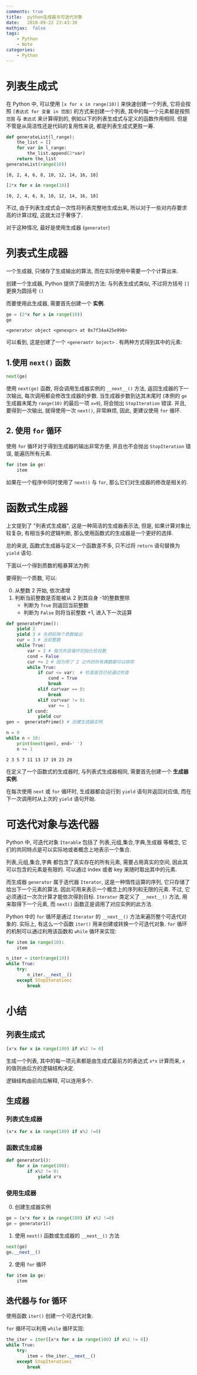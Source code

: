 ```yaml
---
comments: true
title:  python生成器与可迭代对象
date:   2018-09-22 23:43:30
mathjax:  false
tags:
    - Python
    - Note
categories:
    - Python
---
```


# 列表生成式

在 Python 中, 可以使用 `[x for x in range(10)]` 来快速创建一个列表, 它将会按照 `[表达式 for 变量 in 范围]` 的方式来创建一个列表, 其中的每一个元素都是按照 `范围` 与 `表达式` 来计算得到的, 例如以下的列表生成式与定义的函数作用相同. 但是不管是从简洁性还是代码的复用性来说, 都是列表生成式更胜一筹.

```python
def generateList(l_range):
    the_list = []
    for var in l_range:
        the_list.append(2*var)
    return the_list
generateList(range(10))
```

    [0, 2, 4, 6, 8, 10, 12, 14, 16, 18]

```python
[2*x for x in range(10)]
```

    [0, 2, 4, 6, 8, 10, 12, 14, 16, 18]

不过, 由于列表生成式会一次性将列表完整地生成出来, 所以对于一些对内存要求高的计算过程, 这就太过于奢侈了.

对于这种情况, 最好是使用生成器 (`generator`)

# 列表式生成器

一个生成器, 只储存了生成输出的算法, 而在实际使用中需要一个个计算出来.

创建一个生成器, Python 提供了简便的方法: 与列表生成式类似, 不过将方括号 `[]` 更换为圆括号 `()`

而要使用此生成器, 需要首先创建一个 **实例**.

```python
ge = (2*x for x in range(10))
ge
```

    <generator object <genexpr> at 0x7f34a425e990>

可以看到, 这是创建了一个 `<generaotr boject>` . 有两种方式得到其中的元素:

## 1.使用 `next()` 函数

```python
next(ge)
```

使用 `next(ge)` 函数, 将会调用生成器实例的 `__next__()` 方法, 返回生成器的下一次输出, 每次调用都会修改生成器的步数. 当生成器步数到达其末尾时 (本例的 `ge` 生成器末尾为 `range(10)` 的最后一项 `x=9`), 将会抛出 `StopIteration` 错误. 并且, 要得到一次输出, 就得使用一次 `next()`, 非常麻烦, 因此, 更建议使用 `for` 循环.

## 2. 使用 `for` 循环

使用 `for` 循环对于得到生成器的输出非常方便, 并且也不会抛出 `StopIteration` 错误, 能遍历所有元素.

```python
for item in ge:
    item
```

如果在一个程序中同时使用了 `next()` 与 `for`, 那么它们对生成器的修改是相关的.

# 函数式生成器

上文提到了 "列表式生成器", 这是一种简洁的生成器表示法, 但是, 如果计算对象比较复杂, 有相当多的逻辑判断, 那么使用函数式的生成器是一个更好的选择.

总的来说, 函数式生成器与定义一个函数差不多, 只不过将 `return` 语句替换为 `yield` 语句.

下面以一个得到质数的粗暴算法为例:

要得到一个质数, 可以:

0. 从整数 2 开始, 依次递增
0. 判断当前整数是否能被从 2 到其自身 -1的整数整除
    - 判断为 `True` 则返回当前整数
    - 判断为 `False` 则将当前整数 +1, 进入下一次运算

```python
def generatePrime():
    yield 2
    yield 3 # 先把前两个质数输出
    cur = 3 # 当前整数
    while True:
        var = 2 # 每次外层循环初始化检验数
        cond = False
        cur += 2 # 因为除了 2 之外的所有偶数都可以排除
        while True:
            if cur <= var:  # 检查是否已经通过检查
                cond = True
                break
            elif cur%var == 0:
                break
            elif cur%var != 0:
                var += 1
        if cond:
            yield cur
gen =  generatePrime() # 创建生成器实例
```

```python
n = 0
while n < 10:
    print(next(gen), end=' ')
    n += 1
```

```
2 3 5 7 11 13 17 19 23 29
```

在定义了一个函数式的生成器时, 与列表式生成器相同, 需要首先创建一个 **生成器实例**.

在每次使用 `next` 或 `for` 循环时, 生成器都会运行到 `yield` 语句并返回对应值, 而在下一次调用时从上次的 `yield` 语句开始.

# 可迭代对象与迭代器

Python 中, 可迭代对象 `Iterable` 包括了 列表,元组,集合,字典,生成器 等概念, 它们的共同特点是可以实际地或者概念上地表示一个集合.

列表,元组,集合,字典 都包含了真实存在的所有元素, 需要占用真实的空间, 因此其可以包含的元素是有限的. 可以通过 index 或者 key 来随时取出其中的元素.

而生成器 `generator` 属于迭代器 `Iterator`, 这是一种惰性运算的序列, 它只存储了给出下一个元素的算法. 因此可用来表示一个概念上的序列和无限的元素. 不过, 它必须通过一次次计算才能依次得到目标. `Iterator` 类定义了 `__next__()` 方法, 用来取得下一个元素, 而 `next()` 函数正是调用了对应实例的此方法.

Python 中的 `for` 循环是通过 `Iterator` 的 `__next__()` 方法来遍历整个可迭代对象的. 实际上, 有这么一个函数 `iter()` 用来创建或转换一个可迭代对象. `for` 循环的机制可以通过利用该函数和 `while` 循环来实现:

```python
for item in range(10):
    item
```

```python
n_iter = iter(range(10))
while True:
    try:
        n_iter.__next__()
    except StopIteration:
        break
```

# 小结

## 列表生成式

```python
[x*x for x in range(100) if x%2 != 0]
```

生成一个列表, 其中的每一项元素都是由生成式最前方的表达式 `x*x` 计算而来, `x` 的值则由后方的逻辑结构决定.

逻辑结构由前向后解释, 可以连用多个.

## 生成器

### 列表式生成器

```python
(x*x for x in range(100) if x%2 !=0)
```

### 函数式生成器

```python
def generator1():
    for x in range(100):
        if x%2 != 0:
            yield x*x
```

### 使用生成器

0. 创建生成器实例

```python
ge = (x*x for x in range(100) if x%2 !=0)
ge = generator1()
```

1. 使用 `next()` 函数或生成器的 `__next__()` 方法

```python
next(ge)
ge.__next__()
```

2. 使用 `for` 循环

```python
for item in ge:
    item
```

## 迭代器与 for 循环

使用函数 `iter()` 创建一个可迭代对象.

`for` 循环可以利用 `while` 循环实现:

```python
the_iter = iter([x*x for x in range(100) if x%2 != 0])
while True:
    try:
        item = the_iter.__next__()
    except StopIteration:
        break
```

